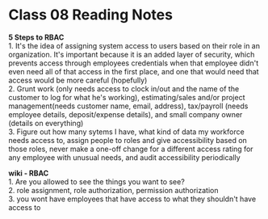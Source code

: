 # Class 08 Reading Notes

**5 Steps to RBAC**  
1\. It's the idea of assigning system access to users based on their role in an organization. It's important because it is an added layer of security, which prevents access through employees credentials when that employee didn't even need all of that access in the first place, and one that would need that access would be more careful (hopefully)  
2\. Grunt work (only needs access to clock in/out and the name of the customer to log for what he's working), estimating/sales and/or project management(needs customer name, email, address), tax/payroll (needs employee details, deposit/expense details), and small company owner (details on everything)  
3\. Figure out how many sytems I have, what kind of data my workforce needs access to, assign people to roles and give accessibility based on those roles, never make a one-off change for a different access rating for any employee with unusual needs, and audit accessibility periodically  

**wiki - RBAC**  
1\. Are you allowed to see the things you want to see?  
2\. role assignment, role authorization, permission authorization  
3\. you wont have employees that have access to what they shouldn't have access to  

